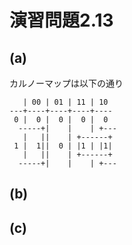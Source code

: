 # 演習問題2.13

## (a)


カルノーマップは以下の通り
```
   | 00 | 01 | 11 | 10
---+----+----+----+----
 0 |  0 |  0 |  0 |  0
  -----+|    | 	  | +---
   |   ||    | +------+
 1 |  1||  0 | |1 | |1|
   |   ||    | +------+
  -----+|    | 	  | +---
```	     	       
  
  
  

## (b)

## (c)

